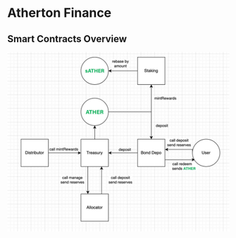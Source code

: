 # Atherton Finance

## Smart Contracts Overview
![High Level Contract Interactions](./solidity/docs/atherton-box-diagram.jpg)
